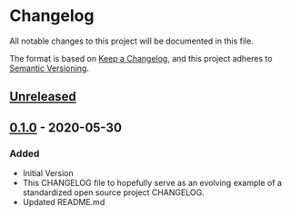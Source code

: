 # Changelog

All notable changes to this project will be documented in this file.

The format is based on [Keep a Changelog](https://keepachangelog.com/en/1.0.0/),
and this project adheres to [Semantic Versioning](https://semver.org/spec/v2.0.0.html).

## [Unreleased]

## [0.1.0] - 2020-05-30

### Added

- Initial Version
- This CHANGELOG file to hopefully serve as an evolving example of a
  standardized open source project CHANGELOG.
- Updated README.md

[unreleased]: https://github.com/jcchikikomori/jcc-blog-2020-theme/compare/0.1.0...HEAD
[0.1.0]: https://github.com/jcchikikomori/jcc-blog-2020-theme/releases/tag/0.1.0
